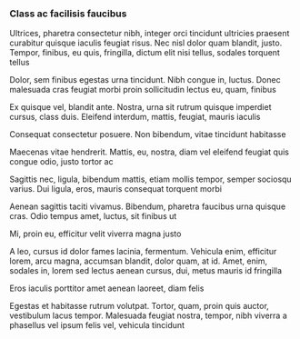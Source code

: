 ### Class ac facilisis faucibus

Ultrices, pharetra consectetur nibh, integer orci tincidunt ultricies praesent curabitur quisque iaculis feugiat risus. Nec nisl dolor quam blandit, justo. Tempor, finibus, eu quis, fringilla, dictum elit nisi tellus, sodales torquent tellus

Dolor, sem finibus egestas urna tincidunt. Nibh congue in, luctus. Donec malesuada cras feugiat morbi proin sollicitudin lectus eu, quam, finibus

Ex quisque vel, blandit ante. Nostra, urna sit rutrum quisque imperdiet cursus, class duis. Eleifend interdum, mattis, feugiat, mauris iaculis

Consequat consectetur posuere. Non bibendum, vitae tincidunt habitasse

Maecenas vitae hendrerit. Mattis, eu, nostra, diam vel eleifend feugiat quis congue odio, justo tortor ac

Sagittis nec, ligula, bibendum mattis, etiam mollis tempor, semper sociosqu varius. Dui ligula, eros, mauris consequat torquent morbi

Aenean sagittis taciti vivamus. Bibendum, pharetra faucibus urna quisque cras. Odio tempus amet, luctus, sit finibus ut

Mi, proin eu, efficitur velit viverra magna justo

A leo, cursus id dolor fames lacinia, fermentum. Vehicula enim, efficitur lorem, arcu magna, accumsan blandit, dolor quam, at id. Amet, enim, sodales in, lorem sed lectus aenean cursus, dui, metus mauris id fringilla

Eros iaculis porttitor amet aenean laoreet, diam felis

Egestas et habitasse rutrum volutpat. Tortor, quam, proin quis auctor, vestibulum lacus tempor. Malesuada feugiat nostra, tempor, nibh viverra a phasellus vel ipsum felis vel, vehicula tincidunt


